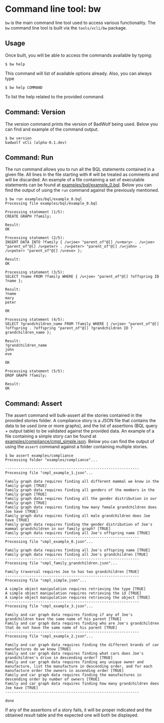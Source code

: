 # Command line tool: bw

`bw` is the main command line tool used to access various functionality.
The `bw` command line tool is built via the `tools/vcli/bw` package.

## Usage

Once built, you will be able to access the commands available by typing:

```
$ bw help
```

This command will list of available options already. Also, you can always type

```
$ bw help COMMAND
```

To list the help related to the provided command.

## Command: Version

The version command prints the version of BadWolf being used. Below you can
find and example of the command output.

```
$ bw version
badwolf vCli (alpha-0.1.dev)
```

## Command: Run

The run command allows you to run all the BQL statements contained in a
given file. All lines in the file starting with # will be treated as comments
and will be discarded. An example of a file containing a set of executable
statements can be found at
[examples/bql/example_0.bql](../examples/bql/example_0.bql).
Below you can find the output of using the `run` command against the previously mentioned.

```
$ bw run examples/bql/example_0.bql
Processing file examples/bql/example_0.bql

Processing statement (1/5):
CREATE GRAPH ?family;

Result:
OK

Processing statement (2/5):
INSERT DATA INTO ?family { /u<joe> "parent_of"@[] /u<mary> . /u<joe> "parent_of"@[] /u<peter> . /u<peter> "parent_of"@[] /u<john> . /u<peter> "parent_of"@[] /u<eve> };

Result:
OK

Processing statement (3/5):
SELECT ?name FROM ?family WHERE { /u<joe> "parent_of"@[] ?offspring ID ?name };

Result:
?name
mary
peter

OK

Processing statement (4/5):
SELECT ?grandchildren_name FROM ?family WHERE { /u<joe> "parent_of"@[] ?offspring . ?offspring "parent_of"@[] ?grandchildren ID ?grandchildren_name };

Result:
?grandchildren_name
john
eve

OK

Processing statement (5/5):
DROP GRAPH ?family;

Result:
OK

```

## Command: Assert

The assert command will bulk-assert all the stories contained in the provided
stories folder. A compliance story is a JSON file that contains the data
to be used (one or more graphs), and the list of assertions (BQL query +
output table) to be validated against the provided data. An example of a file containing a simple story can be found at
[examples/compliance/cmpl_simple.json](../examples/compliance/cmpl_simple.json).
Below you can find the output of using the `assert` command against a folder
containing multiple stories.

```
$ bw assert examples/compliance
Processing folder "examples/compliance"...

-------------------------------------------------------------
Processing file "cmpl_example_1.json"...

Family graph data requires finding all different mammal we know in the family graph [TRUE]
Family graph data requires finding all genders of the members in the family graph [TRUE]
Family graph data requires finding all the gender distribution in our family graph [TRUE]
Family graph data requires finding how many female grandchildren does Joe have [TRUE]
Family graph data requires finding all male grandchildren does Joe have [TRUE]
Family graph data requires finding the gender distribution of Joe's mammal grandchildren in our family graph? [TRUE]
Family graph data requires finding all Joe's offspring name [TRUE]
-------------------------------------------------------------
Processing file "cmpl_example_0.json"...

Family graph data requires finding all Joe's offspring name [TRUE]
Family graph data requires finding all Joe's grandchildren [TRUE]
-------------------------------------------------------------
Processing file "cmpl_family_grandchildren.json"...

Family traversal requires Joe to has two grandchildren [TRUE]
-------------------------------------------------------------
Processing file "cmpl_simple.json"...

A simple object manipulation requires retrieving the type [TRUE]
A simple object manipulation requires retrieving the id [TRUE]
A simple object manipulation requires retrieving the object [TRUE]
-------------------------------------------------------------
Processing file "cmpl_example_3.json"...

Family and car graph data requires finding if any of Joe's grandchildren have the same name of his parent [TRUE]
Family and car graph data requires finding who are Joe's grandchildren that do not have the same name of his parent [TRUE]
-------------------------------------------------------------
Processing file "cmpl_example_2.json"...

Family and car graph data requires finding the different brands of car manufactures do we know [TRUE]
Family and car graph data requires finding what cars does Joe's grandchildren's drive in descending order? [TRUE]
Family and car graph data requires finding any unique owner and manufacture, list the manufacture in descending order, and for each manufacture order the owners in ascending order [TRUE]
Family and car graph data requires finding the manufactures in descending order by number of owners [TRUE]
Family and car graph data requires finding how many grandchildren does Joe have [TRUE]
-------------------------------------------------------------

done
```

If any of the assertions of a story fails, it will be proper indicated and the
obtained result table and the expected one will both be displayed.
